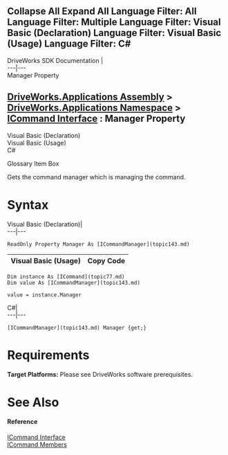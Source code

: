 Collapse All Expand All Language Filter: All  Language Filter: Multiple  Language Filter: Visual Basic (Declaration) Language Filter: Visual Basic (Usage) Language Filter: C#  
---  
DriveWorks SDK Documentation  |   
---|---  
Manager Property   
  
[DriveWorks.Applications Assembly](topic13.md) > [DriveWorks.Applications Namespace](topic16.md) > [ICommand Interface](topic77.md) : Manager Property  
---  
  
Visual Basic (Declaration)    
Visual Basic (Usage)    
C# 

Glossary Item Box

Gets the command manager which is managing the command. 

# Syntax

Visual Basic (Declaration)|   
---|---  
      
    
    ReadOnly Property Manager As [ICommandManager](topic143.md)  
  
Visual Basic (Usage)| Copy Code  
---|---  
      
    
    Dim instance As [ICommand](topic77.md)
    Dim value As [ICommandManager](topic143.md)
     
    value = instance.Manager  
  
C#|   
---|---  
      
    
    [ICommandManager](topic143.md) Manager {get;}  
  
# Requirements

**Target Platforms:** Please see DriveWorks software prerequisites.

# See Also

#### Reference

[ICommand Interface](topic77.md)   
[ICommand Members](topic78.md)


